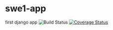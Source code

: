 # swe1-app
first django app
![Build Status](https://app.travis-ci.com/wogara/swe1-app.svg?branch=master)
[![Coverage Status](https://coveralls.io/repos/github/wogara/swe1-app/badge.svg?branch=master)](https://coveralls.io/github/wogara/swe1-app?branch=master)
